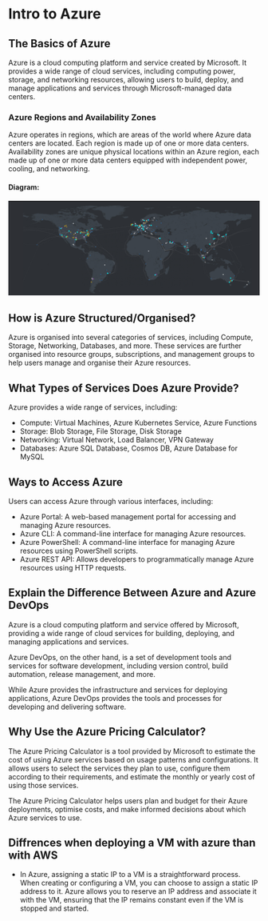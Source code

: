 # Intro to Azure

## The Basics of Azure

Azure is a cloud computing platform and service created by Microsoft. It provides a wide range of cloud services, including computing power, storage, and networking resources, allowing users to build, deploy, and manage applications and services through Microsoft-managed data centers.

### Azure Regions and Availability Zones

Azure operates in regions, which are areas of the world where Azure data centers are located. Each region is made up of one or more data centers. Availability zones are unique physical locations within an Azure region, each made up of one or more data centers equipped with independent power, cooling, and networking.

#### Diagram:
![regions](images/zones.png)




## How is Azure Structured/Organised?

Azure is organised into several categories of services, including Compute, Storage, Networking, Databases, and more. These services are further organised into resource groups, subscriptions, and management groups to help users manage and organise their Azure resources.

## What Types of Services Does Azure Provide?

Azure provides a wide range of services, including:

- Compute: Virtual Machines, Azure Kubernetes Service, Azure Functions
- Storage: Blob Storage, File Storage, Disk Storage
- Networking: Virtual Network, Load Balancer, VPN Gateway
- Databases: Azure SQL Database, Cosmos DB, Azure Database for MySQL


## Ways to Access Azure

Users can access Azure through various interfaces, including:

- Azure Portal: A web-based management portal for accessing and managing Azure resources.
- Azure CLI: A command-line interface for managing Azure resources.
- Azure PowerShell: A command-line interface for managing Azure resources using PowerShell scripts.
- Azure REST API: Allows developers to programmatically manage Azure resources using HTTP requests.

## Explain the Difference Between Azure and Azure DevOps

Azure is a cloud computing platform and service offered by Microsoft, providing a wide range of cloud services for building, deploying, and managing applications and services.

 Azure DevOps, on the other hand, is a set of development tools and services for software development, including version control, build automation, release management, and more. 
 
 While Azure provides the infrastructure and services for deploying applications, Azure DevOps provides the tools and processes for developing and delivering software.

## Why Use the Azure Pricing Calculator?

The Azure Pricing Calculator is a tool provided by Microsoft to estimate the cost of using Azure services based on usage patterns and configurations. It allows users to select the services they plan to use, configure them according to their requirements, and estimate the monthly or yearly cost of using those services.

 The Azure Pricing Calculator helps users plan and budget for their Azure deployments, optimise costs, and make informed decisions about which Azure services to use.

## Diffrences when deploying a VM with azure than with AWS
- In Azure, assigning a static IP to a VM is a straightforward process. When creating or configuring a VM, you can choose to assign a static IP address to it. Azure allows you to reserve an IP address and associate it with the VM, ensuring that the IP remains constant even if the VM is stopped and started.